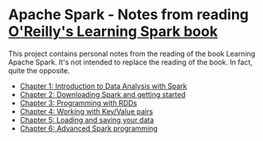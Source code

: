 Apache Spark - Notes from reading [O'Reilly's Learning Spark book](http://shop.oreilly.com/product/0636920028512.do)
====================================================================================================================

This project contains personal notes from the reading of the book Learning Apache Spark. It's not intended to replace the reading of the book. In fact, quite the opposite.

* [Chapter 1: Introduction to Data Analysis with Spark](./Spark_chapter1.md)
* [Chapter 2: Downloading Spark and getting started](./Spark_chapter2.md)
* [Chapter 3: Programming with RDDs](./Spark_chapter3.md)
* [Chapter 4: Working with Key/Value pairs](./Spark_chapter4.md)
* [Chapter 5: Loading and saving your data](./Spark_chapter5.md)
* [Chapter 6: Advanced Spark programming](./Spark_chapter6.md)
